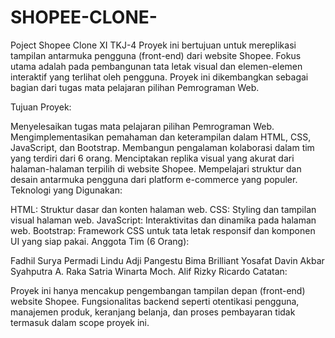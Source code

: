# SHOPEE-CLONE-
Poject Shopee Clone XI TKJ-4
Proyek ini bertujuan untuk mereplikasi tampilan antarmuka pengguna (front-end) dari website Shopee. Fokus utama adalah pada pembangunan tata letak visual dan elemen-elemen interaktif yang terlihat oleh pengguna. Proyek ini dikembangkan sebagai bagian dari tugas mata pelajaran pilihan Pemrograman Web.

Tujuan Proyek:

Menyelesaikan tugas mata pelajaran pilihan Pemrograman Web.
Mengimplementasikan pemahaman dan keterampilan dalam HTML, CSS, JavaScript, dan Bootstrap.
Membangun pengalaman kolaborasi dalam tim yang terdiri dari 6 orang.
Menciptakan replika visual yang akurat dari halaman-halaman terpilih di website Shopee.
Mempelajari struktur dan desain antarmuka pengguna dari platform e-commerce yang populer.
Teknologi yang Digunakan:

HTML: Struktur dasar dan konten halaman web.
CSS: Styling dan tampilan visual halaman web.
JavaScript: Interaktivitas dan dinamika pada halaman web.
Bootstrap: Framework CSS untuk tata letak responsif dan komponen UI yang siap pakai.
Anggota Tim (6 Orang):

Fadhil Surya Permadi
Lindu Adji Pangestu
Bima Brilliant Yosafat
Davin Akbar Syahputra A.
Raka Satria Winarta
Moch. Alif Rizky Ricardo
Catatan:

Proyek ini hanya mencakup pengembangan tampilan depan (front-end) website Shopee. Fungsionalitas backend seperti otentikasi pengguna, manajemen produk, keranjang belanja, dan proses pembayaran tidak termasuk dalam scope proyek ini.
